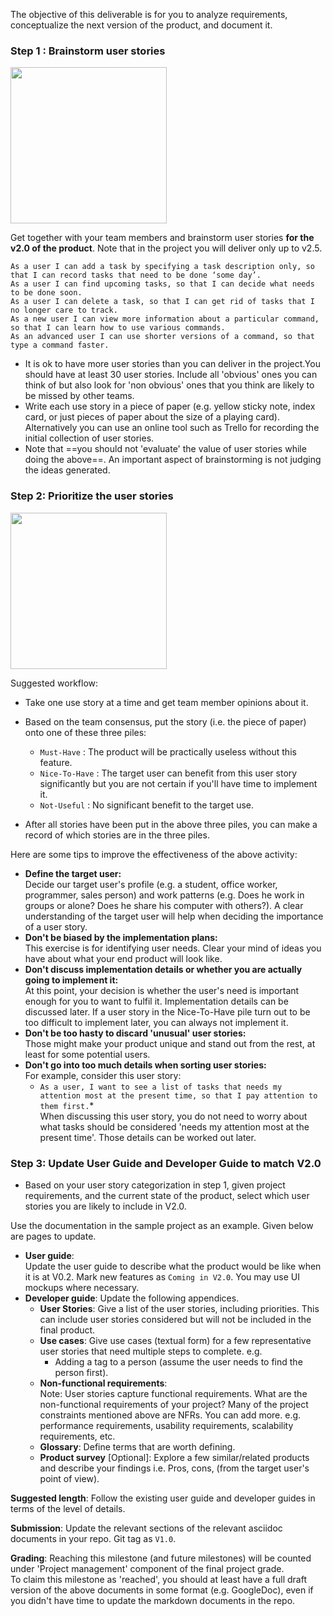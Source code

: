 The objective of this deliverable is for you to analyze requirements, conceptualize the next version of the product, and document it.

### Step 1 : Brainstorm user stories

<img src="{{baseUrl}}/handbook/images/v00.png" width="250px">

Get together with your team members and brainstorm user stories **for the v2.0 of the product**. Note that in the project you will deliver only up to v2.5.

<panel header="%%User Story examples (from a different product)%%">

`As a user I can add a task by specifying a task description only, so that I can record tasks that need to be done ‘some day’.`  
`As a user I can find upcoming tasks, so that I can decide what needs to be done soon.`  
`As a user I can delete a task, so that I can get rid of tasks that I no longer care to track.`  
`As a new user I can view more information about a particular command, so that I can learn how to use various commands.`  
`As an advanced user I can use shorter versions of a command, so that type a command faster.`  

</panel>

* It is ok to have more user stories than you can deliver in the project.You should have at least 30 user stories. Include all 'obvious' ones you can think of but also look for 'non obvious' ones that you think are likely to be missed by other teams.
* Write each use story in a piece of paper (e.g. yellow sticky note, index card, or just pieces of paper about the size of a playing card). Alternatively you can use an online tool such as Trello for recording the initial collection of user stories.
* Note that ==you should not 'evaluate' the value of user stories while doing the above==. An important aspect of brainstorming is not judging the ideas generated.  

### Step 2: Prioritize the user stories

<img src="{{baseUrl}}/handbook/images/userstories.png" width="250px">

Suggested workflow:

*   Take one use story at a time and get team member opinions about it.
*   Based on the team consensus, put the story (i.e. the piece of paper) onto one of these three piles:

    *   `Must-Have` : The product will be practically useless without this feature.
    *   `Nice-To-Have` : The target user can benefit from this user story significantly but you are not certain if you'll have time to implement it.
    *   `Not-Useful` : No significant benefit to the target use.

*   After all stories have been put in the above three piles, you can make a record of which stories are in the three piles.

Here are some tips to improve the effectiveness of the above activity:

*   **Define the target user:**  
    Decide our target user's profile (e.g. a student, office worker, programmer, sales person) and work patterns (e.g. Does he work in groups or alone? Does he share his computer with others?). A clear understanding of the target user will help when deciding the importance of a user story.
*   **Don't be biased by the implementation plans:**  
    This exercise is for identifying user needs. Clear your mind of ideas you have about what your end product will look like. 
*   **Don't discuss implementation details or whether you are actually going to implement it:**  
    At this point, your decision is whether the user's need is important enough for you to want to fulfil it. Implementation details can be discussed later. If a user story in the Nice-To-Have pile turn out to be too difficult to implement later, you can always not implement it.
*   **Don't be too hasty to discard 'unusual' user stories:**  
    Those might make your product unique and stand out from the rest, at least for some potential users.
*   **Don't go into too much details when sorting user stories:**  
    For example, consider this user story:  
    * `As a user, I want to see a list of tasks that needs my attention most at the present time, so that I pay attention to them first.`*  
    When discussing this user story, you do not need to worry about what tasks should be considered 'needs my attention most at the present time'. Those details can be worked out later.


### Step 3: Update User Guide and Developer Guide to match V2.0

*   Based on your user story categorization in step 1, given project requirements, and the current state of the product, select which user stories you are likely to include in V2.0.

Use the documentation in the sample project as an example. Given below are pages to update.

*   **User guide**:  
    Update the user guide to describe what the product would be like when it is at V0.2.  Mark new features as `Coming in V2.0`. You may use UI mockups where necessary.
*   **Developer guide**: Update the following appendices.
    *   **User Stories**: Give a list of the user stories, including priorities. This can include user stories considered but will not be included in the final product.
    *   **Use cases**: Give use cases (textual form) for a few representative user stories that need multiple steps to complete. e.g.
        *   Adding a tag to a person (assume the user needs to find the person first).   
    *   **Non-functional requirements**:  
        Note: User stories capture functional requirements. What are the non-functional requirements of your project? Many of the project constraints mentioned above are NFRs. You can add more. e.g. performance requirements, usability requirements, scalability requirements, etc.
    *   **Glossary**: Define terms that are worth defining.
    *   **Product survey** [Optional]: Explore a few similar/related products and describe your findings i.e. Pros, cons, (from the target user's point of view). 

**Suggested length**: Follow the existing user guide and developer guides in terms of the level of details.

**Submission**: Update the relevant sections of the relevant asciidoc documents in your repo. Git tag as `V1.0`.

**Grading**: Reaching this milestone (and future milestones) will be counted under 'Project management' component of the final project grade.  
To claim this milestone as 'reached', you should at least have a full draft version of the above documents in some format (e.g. GoogleDoc), even if you didn't have time to update the markdown documents in the repo.
